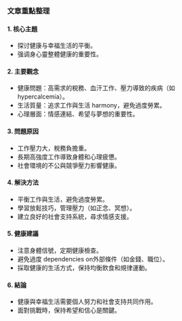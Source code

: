 ### 文章重點整理

#### 1. 核心主題  
- 探讨健康与幸福生活的平衡。  
- 强调身心靈整體健康的重要性。  

#### 2. 主要觀念  
- 健康問題：高需求的稅務、血汗工作、壓力導致的疾病（如 hypercalcemia）。  
- 生活質量：追求工作與生活 harmony，避免過度勞累。  
- 心理層面：情感連結、希望与夢想的重要性。  

#### 3. 問題原因  
- 工作壓力大，稅務負擔重。  
- 長期高強度工作導致身體和心理疲憊。  
- 社會環境的不公與競爭壓力影響健康。  

#### 4. 解決方法  
- 平衡工作與生活，避免過度勞累。  
- 學習放鬆技巧，管理壓力（如正念、冥想）。  
- 建立良好的社會支持系統，尋求情感支援。  

#### 5. 健康建議  
- 注意身體信號，定期健康檢查。  
- 避免過度 dependencies on外部條件（如金錢、職位）。  
- 採取健康的生活方式，保持均衡飲食和規律運動。  

#### 6. 結論  
- 健康與幸福生活需要個人努力和社會支持共同作用。  
- 面對挑戰時，保持希望和信心是關鍵。